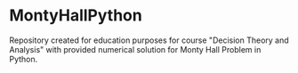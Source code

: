 # MontyHallPython
Repository created for education purposes for course "Decision Theory and Analysis" with provided numerical solution for Monty Hall Problem in Python.
